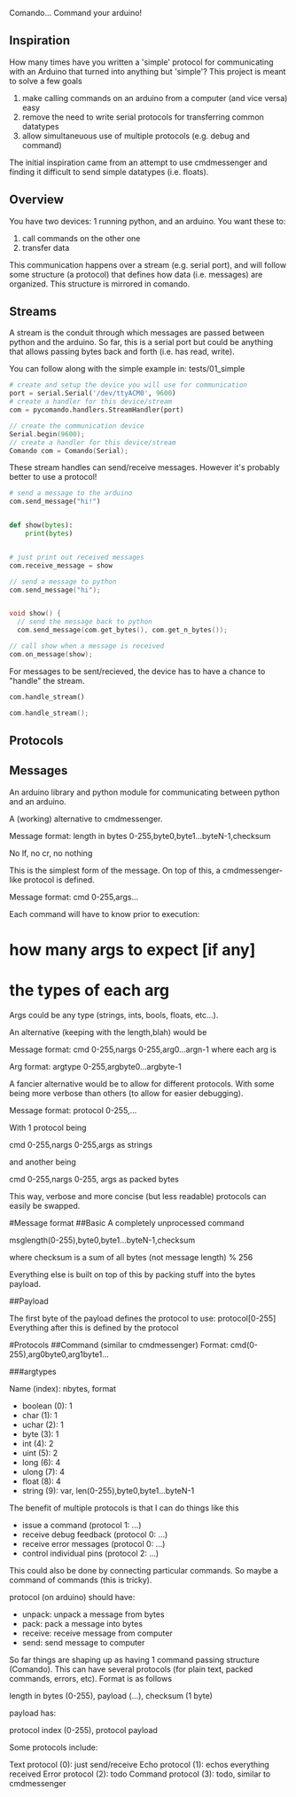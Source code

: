 Comando... Command your arduino!

## Inspiration

How many times have you written a 'simple' protocol for communicating with
an Arduino that turned into anything but 'simple'? This project is meant to
solve a few goals

1. make calling commands on an arduino from a computer (and vice versa) easy
2. remove the need to write serial protocols for transferring common datatypes
3. allow simultaneuous use of multiple protocols (e.g. debug and command)

The initial inspiration came from an attempt to use cmdmessenger and finding
it difficult to send simple datatypes (i.e. floats).

## Overview

You have two devices: 1 running python, and an arduino. You want these to:

1. call commands on the other one
2. transfer data

This communication happens over a stream (e.g. serial port), and will follow
some structure (a protocol) that defines how data (i.e. messages) are
organized. This structure is mirrored in comando.

## Streams

A stream is the conduit through which messages are passed between python and
the arduino. So far, this is a serial port but could be anything that allows
passing bytes back and forth (i.e. has read, write).

You can follow along with the simple example in: tests/01\_simple

```python
# create and setup the device you will use for communication
port = serial.Serial('/dev/ttyACM0', 9600)
# create a handler for this device/stream
com = pycomando.handlers.StreamHandler(port)
```

```c
// create the communication device
Serial.begin(9600);
// create a handler for this device/stream
Comando com = Comando(Serial);
```

These stream handles can send/receive messages. However it's probably better
to use a protocol!

```python
# send a message to the arduino
com.send_message("hi!")


def show(bytes):
    print(bytes)


# just print out received messages
com.receive_message = show
```

```c
// send a message to python
com.send_message("hi");


void show() {
  // send the message back to python
  com.send_message(com.get_bytes(), com.get_n_bytes());

// call show when a message is received
com.on_message(show);
```

For messages to be sent/recieved, the device has to have a chance to "handle"
the stream.

```python
com.handle_stream()
```

```c
com.handle_stream();
```

## Protocols


## Messages

An arduino library and python module for communicating between python and an arduino.

A (working) alternative to cmdmessenger.

Message format: length in bytes 0-255,byte0,byte1...byteN-1,checksum

No lf, no cr, no nothing

This is the simplest form of the message.
On top of this, a cmdmessenger-like protocol is defined.

Message format: cmd 0-255,args...

Each command will have to know prior to execution:

# how many args to expect [if any]
# the types of each arg

Args could be any type (strings, ints, bools, floats, etc...).

An alternative (keeping with the length,blah) would be

Message format: cmd 0-255,nargs 0-255,arg0...argn-1 where each arg is

Arg format: argtype 0-255,argbyte0...argbyte-1

A fancier alternative would be to allow for different protocols. With
some being more verbose than others (to allow for easier debugging).

Message format: protocol 0-255,...

With 1 protocol being

cmd 0-255,nargs 0-255,args as strings

and another being

cmd 0-255,nargs 0-255, args as packed bytes

This way, verbose and more concise (but less readable) protocols can easily be swapped.

#Message format
##Basic
A completely unprocessed command

msglength(0-255),byte0,byte1...byteN-1,checksum

where checksum is a sum of all bytes (not message length) % 256

Everything else is built on top of this by packing stuff into the bytes payload.

##Payload

The first byte of the payload defines the protocol to use: protocol[0-255]
Everything after this is defined by the protocol

#Protocols
##Command (similar to cmdmessenger)
Format:
    cmd(0-255),arg0byte0,arg1byte1...

###argtypes

Name (index): nbytes, format
- boolean (0): 1
- char (1): 1
- uchar (2): 1
- byte (3): 1
- int (4): 2
- uint (5): 2
- long (6): 4
- ulong (7): 4
- float (8): 4
- string (9): var, len(0-255),byte0,byte1...byteN-1

The benefit of multiple protocols is that I can do things like this

- issue a command (protocol 1: ...)
- receive debug feedback (protocol 0: ...)
- receive error messages (protocol 0: ...)
- control individual pins (protocol 2: ...)

This could also be done by connecting particular commands. So maybe a command of commands (this is tricky).

protocol (on arduino) should have:

- unpack: unpack a message from bytes
- pack: pack a message into bytes
- receive: receive message from computer
- send: send message to computer


So far things are shaping up as having 1 command passing structure (Comando).
This can have several protocols (for plain text, packed commands, errors, etc). Format is as follows

length in bytes (0-255), payload (...), checksum (1 byte)

payload has:

protocol index (0-255), protocol payload

Some protocols include:

Text protocol (0): just send/receive
Echo protocol (1): echos everything received
Error protocol (2): todo
Command protocol (3): todo, similar to cmdmessenger
